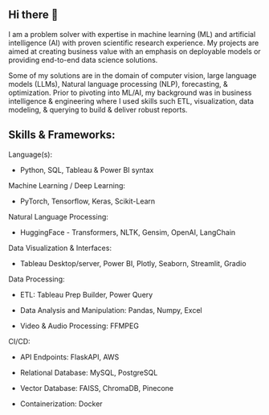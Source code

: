 ## Hi there 👋

I am a problem solver with expertise in machine learning (ML) and artificial intelligence (AI) with proven scientific research experience. My projects are aimed at creating business value with an emphasis on deployable models or providing end-to-end data science solutions. 

Some of my solutions are in the domain of computer vision, large language models (LLMs), Natural language processing (NLP), forecasting, & optimization. Prior to pivoting into ML/AI, my background was in business intelligence & engineering where I used skills such ETL, visualization, data modeling, & querying to build & deliver robust reports. 

## Skills & Frameworks:

Language(s): 
* Python, SQL, Tableau & Power BI syntax

Machine Learning / Deep Learning: 
* PyTorch, Tensorflow, Keras, Scikit-Learn

Natural Language Processing: 
* HuggingFace - Transformers, NLTK, Gensim, OpenAI, LangChain

Data Visualization & Interfaces:
* Tableau Desktop/server, Power BI, Plotly, Seaborn, Streamlit, Gradio 

Data Processing:
* ETL: Tableau Prep Builder, Power Query

* Data Analysis and Manipulation: Pandas, Numpy, Excel

* Video & Audio Processing: FFMPEG

CI/CD:
* API Endpoints: FlaskAPI, AWS

* Relational Database: MySQL, PostgreSQL

* Vector Database: FAISS, ChromaDB, Pinecone 

* Containerization: Docker
